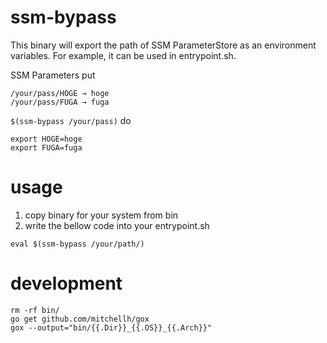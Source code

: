 # ssm-bypass
This binary will export the path of SSM ParameterStore as an environment variables.
For example, it can be used in entrypoint.sh.

SSM Parameters put
```
/your/pass/HOGE → hoge
/your/pass/FUGA → fuga
```

`$(ssm-bypass /your/pass)` do
```
export HOGE=hoge
export FUGA=fuga
```

# usage
1. copy binary for your system from bin
2. write the bellow code into your entrypoint.sh
```
eval $(ssm-bypass /your/path/)
```

# development
```
rm -rf bin/
go get github.com/mitchellh/gox
gox --output="bin/{{.Dir}}_{{.OS}}_{{.Arch}}"
```
